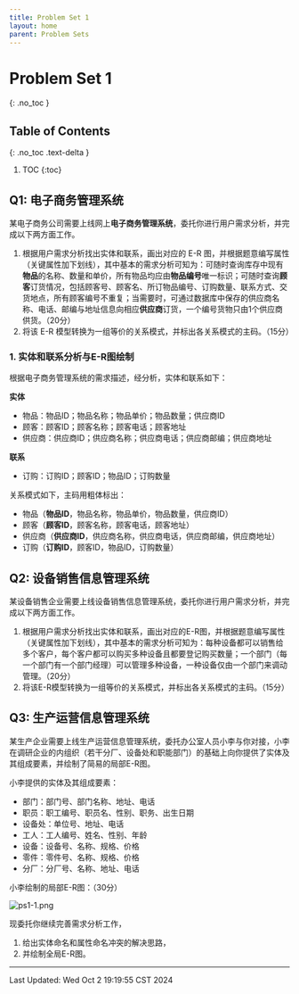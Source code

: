 ```yaml
---
title: Problem Set 1
layout: home
parent: Problem Sets
---
```


# Problem Set 1
{: .no_toc }

## Table of Contents
{: .no_toc .text-delta }

1. TOC
{:toc}

## Q1: 电子商务管理系统

某电子商务公司需要上线网上**电子商务管理系统**，委托你进行用户需求分析，并完成以下两方面工作。

1. 根据用户需求分析找出实体和联系，画出对应的 E-R 图，并根据题意编写属性（关键属性加下划线），其中基本的需求分析可知为：可随时查询库存中现有**物品**的名称、数量和单价，所有物品均应由**物品编号**唯一标识；可随时查询**顾客**订货情况，包括顾客号、顾客名、所订物品编号、订购数量、联系方式、交货地点，所有顾客编号不重复；当需要时，可通过数据库中保存的供应商名称、电话、邮编与地址信息向相应**供应商**订货，一个编号货物只由1个供应商供货。（20分）
2. 将该 E-R 模型转换为一组等价的关系模式，并标出各关系模式的主码。（15分）

### 1. 实体和联系分析与E-R图绘制

根据电子商务管理系统的需求描述，经分析，实体和联系如下：

**实体**

- 物品：物品ID；物品名称；物品单价；物品数量；供应商ID
- 顾客：顾客ID；顾客名称；顾客电话；顾客地址
- 供应商：供应商ID；供应商名称；供应商电话；供应商邮编；供应商地址

**联系**

- 订购：订购ID；顾客ID；物品ID；订购数量



关系模式如下，主码用粗体标出：

- 物品（**物品ID**，物品名称，物品单价，物品数量，供应商ID）
- 顾客（**顾客ID**，顾客名称，顾客电话，顾客地址）
- 供应商（**供应商ID**，供应商名称，供应商电话，供应商邮编，供应商地址）
- 订购（**订购ID**，顾客ID，物品ID，订购数量）

## Q2: 设备销售信息管理系统

某设备销售企业需要上线设备销售信息管理系统，委托你进行用户需求分析，并完成以下两方面工作。
1. 根据用户需求分析找出实体和联系，画出对应的E-R图，并根据题意编写属性（关键属性加下划线），其中基本的需求分析可知为：每种设备都可以销售给多个客户，每个客户都可以购买多种设备且都要登记购买数量；一个部门（每一个部门有一个部门经理）可以管理多种设备，一种设备仅由一个部门来调动管理。（20分）
2. 将该E-R模型转换为一组等价的关系模式，并标出各关系模式的主码。（15分）

## Q3: 生产运营信息管理系统

某生产企业需要上线生产运营信息管理系统，委托办公室人员小李与你对接，小李在调研企业的内组织（若干分厂、设备处和职能部门）的基础上向你提供了实体及其组成要素，并绘制了简易的局部E-R图。

小李提供的实体及其组成要素：

- 部门：部门号、部门名称、地址、电话
- 职员：职工编号、职员名、性别、职务、出生日期
- 设备处：单位号、地址、电话
- 工人：工人编号、姓名、性别、年龄
- 设备：设备号、名称、规格、价格
- 零件：零件号、名称、规格、价格
- 分厂：分厂号、名称、地址、电话

小李绘制的局部E-R图：（30分）

![ps1-1.png](ps1-1.png)

现委托你继续完善需求分析工作，
1. 给出实体命名和属性命名冲突的解决思路，
2. 并绘制全局E-R图。

---

Last Updated: Wed Oct  2 19:19:55 CST 2024